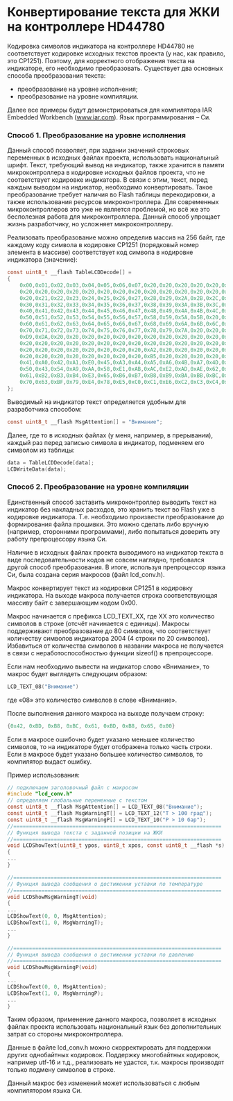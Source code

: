 # Конвертирование текста для ЖКИ на контроллере HD44780

Кодировка символов индикатора на контроллере HD44780 не соответствует кодировке исходных текстов проекта (у нас, как правило, это CP1251). Поэтому, для корректного отображения текста на индикаторе, его необходимо преобразовать. Существует два основных способа преобразования текста:
- преобразование на уровне исполнения;
- преобразование на уровне компиляции.

Далее все примеры будут демонстрироваться для компилятора IAR Embedded Workbench (www.iar.com). Язык программирования – Си.

### Способ 1. Преобразование на уровне исполнения ###

Данный способ позволяет, при задании значений строковых переменных в исходных файлах проекта, использовать национальный шрифт. Текст, требующий вывод на индикатор, также хранится в памяти микроконтроллера в кодировке исходных файлов проекта, что не соответствует кодировке индикатора. В связи с этим, текст, перед каждым выводом на индикатор, необходимо конвертировать. Такое преобразование требует наличия во Flash таблицы перекодировки, а также использования ресурсов микроконтроллера. Для современных микроконтроллеров это уже не является проблемой, но всё же это бесполезная работа для микроконтроллера. Данный способ упрощает жизнь разработчику, но усложняет микроконтроллеру.

Реализовать преобразование можно определив массив на 256 байт, где каждому коду символа в кодировке CP1251 (порядковый номер элемента в массиве) соответствует код символа в кодировке индикатора (значение):

```c
const uint8_t __flash TableLCDDecode[] =
{
    0x00,0x01,0x02,0x03,0x04,0x05,0x06,0x07,0x20,0x20,0x20,0x20,0x20,0x20,0x20,0x20,
    0x20,0x20,0x20,0x20,0x20,0x20,0x20,0x20,0x20,0x20,0x20,0x20,0x20,0x20,0x20,0x20,
    0x20,0x21,0x22,0x23,0x24,0x25,0x26,0x27,0x28,0x29,0x2A,0x2B,0x2C,0x2D,0x2E,0x2F,
    0x30,0x31,0x32,0x33,0x34,0x35,0x36,0x37,0x38,0x39,0x3A,0x3B,0x3C,0x3D,0x3E,0x3F,
    0x40,0x41,0x42,0x43,0x44,0x45,0x46,0x47,0x48,0x49,0x4A,0x4B,0x4C,0x4D,0x4E,0x4F,
    0x50,0x51,0x52,0x53,0x54,0x55,0x56,0x57,0x58,0x59,0x5A,0x5B,0x20,0x5D,0x5E,0x5F,
    0x60,0x61,0x62,0x63,0x64,0x65,0x66,0x67,0x68,0x69,0x6A,0x6B,0x6C,0x6D,0x6E,0x6F,
    0x70,0x71,0x72,0x73,0x74,0x75,0x76,0x77,0x78,0x79,0x7A,0x20,0x20,0x20,0xE9,0x20,
    0xD9,0xDA,0x20,0x20,0x20,0x20,0x20,0x20,0x20,0x20,0x20,0x20,0x20,0x20,0x20,0x20,
    0x20,0x20,0x20,0x20,0x20,0x20,0x20,0x20,0x20,0x20,0x20,0x20,0x20,0x20,0x20,0x20,
    0x20,0x20,0x20,0x20,0x20,0x20,0x20,0x20,0xA2,0x20,0x20,0x20,0x20,0x20,0x20,0x20,
    0x20,0x20,0x20,0x20,0x20,0x20,0x20,0x20,0xB5,0x20,0x20,0x20,0x20,0x20,0x20,0x20,
    0x41,0xA0,0x42,0xA1,0xE0,0x45,0xA3,0xA4,0xA5,0xA6,0x4B,0xA7,0x4D,0x48,0x4F,0xA8,
    0x50,0x43,0x54,0xA9,0xAA,0x58,0xE1,0xAB,0xAC,0xE2,0xAD,0xAE,0x62,0xAF,0xB0,0xB1,
    0x61,0xB2,0xB3,0xB4,0xE3,0x65,0xB6,0xB7,0xB8,0xB9,0xBA,0xBB,0xBC,0xBD,0x6F,0xBE,
    0x70,0x63,0xBF,0x79,0xE4,0x78,0xE5,0xC0,0xC1,0xE6,0xC2,0xC3,0xC4,0xC5,0xC6,0xC7
};
```

Выводимый на индикатор текст определяется удобным для разработчика способом:

```c
const uint8_t __flash MsgAttention[] = "Внимание";
```
Далее, где то в исходных файлах (у меня, например, в прерывании), каждый раз перед записью символа в индикатор, подменяем его символом из таблицы:
```c
data = TableLCDDecode[data];
LCDWriteData(data);
```
### Способ 2. Преобразование на уровне компиляции ###

Единственный способ заставить микроконтроллер выводить текст на индикатор без накладных расходов, это хранить текст во Flash уже в кодировке индикатора. Т.е. необходимо произвести преобразование до формирования файла прошивки. Это можно сделать либо вручную (например, сторонними программами), либо попытаться доверить эту работу препроцессору языка Си.

Наличие в исходных файлах проекта выводимого на индикатор текста в виде последовательности кодов не совсем наглядно, требовался другой способ преобразования. В итоге, используя препроцессор языка Си, была создана серия макросов (файл lcd_conv.h).

Макрос конвертирует текст из кодировки CP1251 в кодировку индикатора. На выходе макроса получается строка соответствующая массиву байт с завершающим кодом 0x00.

Макрос начинается с префикса LCD_TEXT_XX, где XX это количество символов в строке (отсчёт начинается с единицы). Макросы поддерживают преобразование до 80 символов, что соответствует количеству символов индикатора 2004 (4 строки по 20 символов). Избавиться от количества символов в названии макроса не получается в связи с неработоспособностью функции sizeof() в препроцессоре.

Если нам необходимо вывести на индикатор слово «Внимание», то макрос будет выглядеть следующим образом:
```c
LCD_TEXT_08("Внимание")
```

где «08» это количество символов в слове «Внимание».

После выполнения данного макроса на выходе получаем строку:
```c
{0x42, 0xBD, 0xB8, 0xBC, 0x61, 0xBD, 0xB8, 0x65, 0x00}
```
Если в макросе ошибочно будет указано меньшее количество символов, то на индикаторе будет отображена только часть строки. Если в макросе будет указано большее количество символов, то компилятор выдаст ошибку.

Пример использования:
```c
// подключаем заголовочный файл с макросом
#include "lcd_conv.h"
// определяем глобальные переменные с текстом
const uint8_t __flash MsgAttention[] = LCD_TEXT_08("Внимание");
const uint8_t __flash MsgWarningT[] = LCD_TEXT_12("T > 100 град");
const uint8_t __flash MsgWarningP[] = LCD_TEXT_10("P > 10 бар");
//===================================================================
// Функция вывода текста с заданной позиции на ЖКИ
//===================================================================
void LCDShowText(uint8_t ypos, uint8_t xpos, const uint8_t __flash *s)
{
...
}

//===================================================================
// Функция вывода сообщения о достижении уставки по температуре
//===================================================================
void LCDShowMsgWarningT(void)
{
...
LCDShowText(0, 0, MsgAttention);
LCDShowText(1, 0, MsgWarningT);
...
}

//===================================================================
// Функция вывода сообщения о достижении уставки по давлению
//===================================================================
void LCDShowMsgWarningP(void)
{
...
LCDShowText(0, 0, MsgAttention);
LCDShowText(1, 0, MsgWarningP);
...
}
```
Таким образом, применение данного макроса, позволяет в исходных файлах проекта использовать национальный язык без дополнительных затрат со стороны микроконтроллера.

Данные в файле lcd_conv.h можно скорректировать для поддержки других однобайтных кодировок. Поддержку многобайтных кодировок, например utf-16 и т.д., реализовать не удастся, т.к. макросы производят только подмену символов в строке.

Данный макрос без изменений может использоваться с любым компилятором языка Си.
